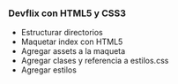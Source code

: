 ### Devflix con HTML5 y CSS3

* Estructurar directorios
* Maquetar index con HTML5
* Agregar assets a la maqueta
* Agregar clases y referencia a estilos.css
* Agregar estilos